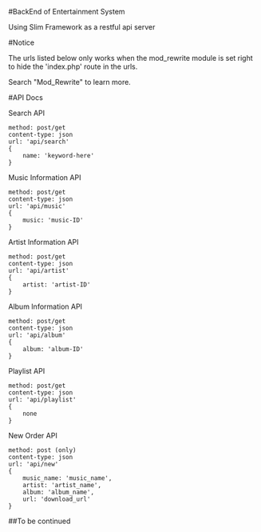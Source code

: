 #BackEnd of Entertainment System

Using Slim Framework as a restful api server

#Notice

The urls listed below only works when the mod_rewrite module is set right to hide the 'index.php' route in the urls.

Search "Mod_Rewrite" to learn more.

#API Docs

Search API

	method: post/get
	content-type: json
	url: 'api/search'
	{
		name: 'keyword-here'
	}


Music Information API

	method: post/get
	content-type: json
	url: 'api/music'
	{
		music: 'music-ID'
	}


Artist Information API

	method: post/get
	content-type: json
	url: 'api/artist'
	{
		artist: 'artist-ID'
	}

	
Album Information API

	method: post/get
	content-type: json
	url: 'api/album'
	{
		album: 'album-ID'
	}


Playlist API

	method: post/get
	content-type: json
	url: 'api/playlist'
	{
		none
	}


New Order API

	method: post (only)
	content-type: json
	url: 'api/new'
	{
		music_name: 'music_name',
		artist: 'artist_name',
		album: 'album_name',
		url: 'download_url'
	}


##To be continued